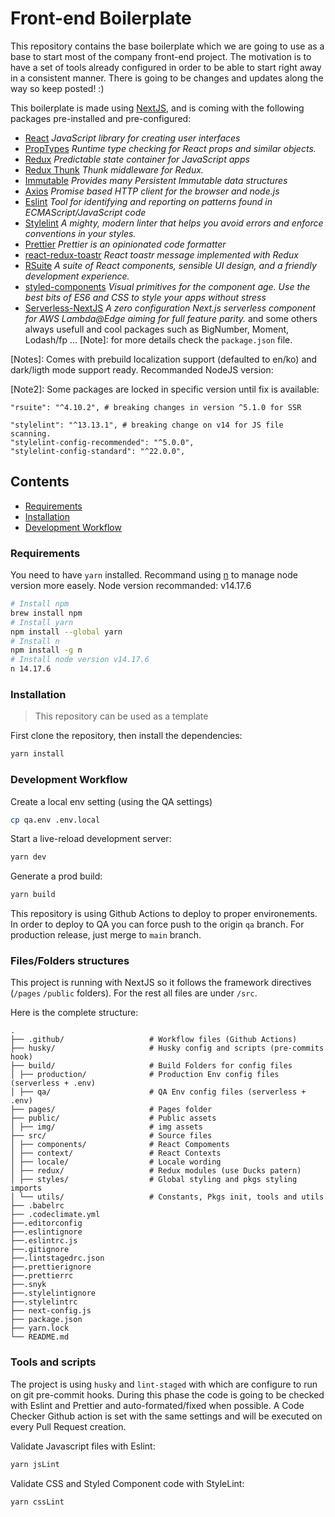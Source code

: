# Front-end Boilerplate

This repository contains the base boilerplate which we are going to use as a base to start most of
the company front-end project. The motivation is to have a set of tools already configured in order
to be able to start right away in a consistent manner. There is going to be changes and updates
along the way so keep posted! :)

This boilerplate is made using [NextJS](https://nextjs.org/), and is coming with the following
packages pre-installed and pre-configured:

- [React](https://reactjs.org/) _JavaScript library for creating user interfaces_
- [PropTypes](https://reactjs.org/docs/typechecking-with-proptypes.html#proptypes) _Runtime type
  checking for React props and similar objects._
- [Redux](https://redux.js.org/) _Predictable state container for JavaScript apps_
- [Redux Thunk](https://github.com/reduxjs/redux-thunk) _Thunk middleware for Redux._
- [Immutable](https://github.com/immutable-js/immutable-js) _Provides many Persistent Immutable data
  structures_
- [Axios](https://github.com/axios/axios) _Promise based HTTP client for the browser and node.js_
- [Eslint](https://eslint.org/) _Tool for identifying and reporting on patterns found in
  ECMAScript/JavaScript code_
- [Stylelint](https://stylelint.io/) _A mighty, modern linter that helps you avoid errors and
  enforce conventions in your styles._
- [Prettier](https://prettier.io/) _Prettier is an opinionated code formatter_
- [react-redux-toastr](https://github.com/diegoddox/react-redux-toastr) _React toastr message
  implemented with Redux_
- [RSuite](https://rsuitejs.com/) _A suite of React components, sensible UI design, and a friendly
  development experience._
- [styled-components](https://styled-components.com/) _Visual primitives for the component age. Use
  the best bits of ES6 and CSS to style your apps without stress_
- [Serverless-NextJS](https://github.com/serverless-nextjs/serverless-next.js) _A zero configuration
  Next.js serverless component for AWS Lambda@Edge aiming for full feature parity._ and some others
  always usefull and cool packages such as BigNumber, Moment, Lodash/fp ... [Note]: for more details
  check the `package.json` file.

[Notes]: Comes with prebuild localization support (defaulted to en/ko) and dark/ligth mode support
ready. Recommanded NodeJS version:

[Note2]: Some packages are locked in specific version until fix is available:

```
"rsuite": "^4.10.2", # breaking changes in version ^5.1.0 for SSR

"stylelint": "^13.13.1", # breaking change on v14 for JS file scanning.
"stylelint-config-recommended": "^5.0.0",
"stylelint-config-standard": "^22.0.0",
```

## Contents

- [Requirements](#requirements)
- [Installation](#installation)
- [Development Workflow](#development-workflow)

### Requirements

You need to have `yarn` installed. Recommand using [n](https://github.com/tj/n) to manage node
version more easely. Node version recommanded: v14.17.6

```sh
# Install npm
brew install npm
# Install yarn
npm install --global yarn
# Install n
npm install -g n
# Install node version v14.17.6
n 14.17.6
```

### Installation

> This repository can be used as a template

First clone the repository, then install the dependencies:

```sh
yarn install
```

### Development Workflow

Create a local env setting (using the QA settings)

```sh
cp qa.env .env.local
```

Start a live-reload development server:

```sh
yarn dev
```

Generate a prod build:

```sh
yarn build
```

This repository is using Github Actions to deploy to proper environements. In order to deploy to QA
you can force push to the origin `qa` branch. For production release, just merge to `main` branch.

### Files/Folders structures

This project is running with NextJS so it follows the framework directives (`/pages` `/public`
folders). For the rest all files are under `/src`.

Here is the complete structure:

```
.
├── .github/                   # Workflow files (Github Actions)
├── husky/                     # Husky config and scripts (pre-commits hook)
├── build/                     # Build Folders for config files
│ ├── production/              # Production Env config files (serverless + .env)
│ ├── qa/                      # QA Env config files (serverless + .env)
├── pages/                     # Pages folder
├── public/                    # Public assets
│ ├── img/                     # img assets
├── src/                       # Source files
│ ├── components/              # React Compoments
│ ├── context/                 # React Contexts
│ ├── locale/                  # Locale wording
│ ├── redux/                   # Redux modules (use Ducks patern)
│ ├── styles/                  # Global styling and pkgs styling imports
│ └── utils/                   # Constants, Pkgs init, tools and utils
├── .babelrc
├── .codeclimate.yml
├──.editorconfig
├──.eslintignore
├──.eslintrc.js
├──.gitignore
├──.lintstagedrc.json
├──.prettierignore
├──.prettierrc
├──.snyk
├──.stylelintignore
├──.stylelintrc
├── next-config.js
├── package.json
├── yarn.lock
└── README.md
```

### Tools and scripts

The project is using `husky` and `lint-staged` with which are configure to run on git pre-commit
hooks. During this phase the code is going to be checked with Eslint and Prettier and
auto-formated/fixed when possible. A Code Checker Github action is set with the same settings and
will be executed on every Pull Request creation.

Validate Javascript files with Eslint:

```sh
yarn jsLint
```

Validate CSS and Styled Component code with StyleLint:

```sh
yarn cssLint
```
